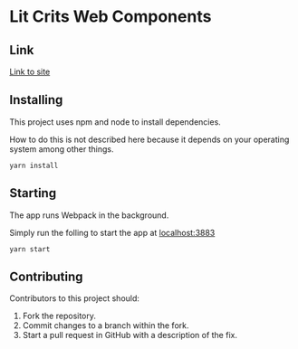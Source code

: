 # Lit Crits Web Components

## Link

[Link to site](https://app.litcrits.com/)

## Installing

This project uses npm and node to install dependencies.

How to do this is not described here because it depends on your operating system among other things.

```shell
yarn install
```

## Starting

The app runs Webpack in the background.

Simply run the folling to start the app at [localhost:3883](http://localhost:3883)

```shell
yarn start
```

## Contributing

Contributors to this project should:

1. Fork the repository.
2. Commit changes to a branch within the fork.
3. Start a pull request in GitHub with a description of the fix.